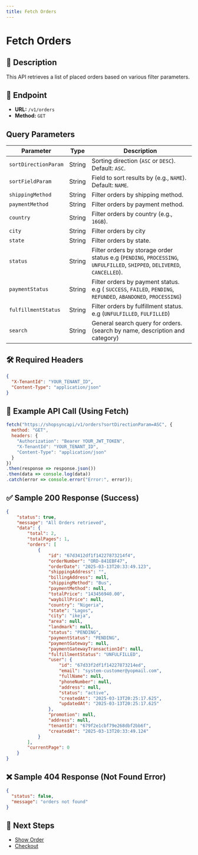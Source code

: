 ```yaml
---
title: Fetch Orders
---
```


# Fetch Orders

## 📌 Description
This API retrieves a list of placed orders based on various filter parameters.

## 🔗 Endpoint
- **URL:** `/v1/orders`
- **Method:** `GET`

## Query Parameters

| Parameter            | Type   | Description |
|----------------------|--------|-------------|
| `sortDirectionParam` | String | Sorting direction (`ASC` or `DESC`). Default: `ASC`. |
| `sortFieldParam`     | String | Field to sort results by (e.g., `NAME`). Default: `NAME`. |
| `shippingMethod`              | String | Filter orders by shipping method. |
| `paymentMethod`          | String | Filter orders by payment method. |
| `country`           | String | Filter orders by country (e.g., `16GB`). |
| `city`           | String | Filter orders by city |
| `state`             | String | Filter orders by state. |
| `status`           | String | Filter orders by storage order status e.g (`PENDING`, `PROCESSING`, `UNFULFILLED`, `SHIPPED`, `DELIVERED`, `CANCELLED`). |
| `paymentStatus`             | String | Filter orders by payment status. e.g ( `SUCCESS`, `FAILED`, `PENDING`, `REFUNDED`, `ABANDONED`, `PROCESSING`) |
| `fulfillmentStatus`             | String | Filter orders by fulfillment status. e.g (`UNFULFILLED`, `FULFILLED`) |
| `search`            | String | General search query for orders.(search by name, description and category) |



## 🛠️ Required Headers
```json
{
  "X-TenantId": "YOUR_TENANT_ID",
  "Content-Type": "application/json"
}
```

## 📡 Example API Call (Using Fetch)
```javascript
fetch("https://shopsyncapi/v1/orders?sortDirectionParam=ASC", {
  method: "GET",
  headers: {
    "Authorization": "Bearer YOUR_JWT_TOKEN",
    "X-TenantId": "YOUR_TENANT_ID",
    "Content-Type": "application/json"
  }
})
.then(response => response.json())
.then(data => console.log(data))
.catch(error => console.error("Error:", error));
```

## ✅ Sample 200 Response (Success)
```json
{
    "status": true,
    "message": "All Orders retrieved",
    "data": {
        "total": 2,
        "totalPages": 1,
        "orders": [
            {
                "id": "67d3412df1f14227873214f4",
                "orderNumber": "ORD-841EBF47",
                "orderDate": "2025-03-13T20:33:49.123",
                "shippingAddress": "",
                "billingAddress": null,
                "shippingMethod": "Bus",
                "paymentMethod": null,
                "totalPrice": "143456940.00",
                "waybillPrice": null,
                "country": "Nigeria",
                "state": "Lagos",
                "city": "ikeja",
                "area": null,
                "landmark": null,
                "status": "PENDING",
                "paymentStatus": "PENDING",
                "paymentGateway": null,
                "paymentGatewayTransactionId": null,
                "fulfillmentStatus": "UNFULFILLED",
                "user": {
                    "id": "67d33f2df1f14227873214ed",
                    "email": "system-customer@yopmail.com",
                    "fullName": null,
                    "phoneNumber": null,
                    "address": null,
                    "status": "active",
                    "createdAt": "2025-03-13T20:25:17.625",
                    "updatedAt": "2025-03-13T20:25:17.625"
                },
                "promotion": null,
                "address": null,
                "tenantId": "679f2e1cbf79e268dbf2bb6f",
                "createdAt": "2025-03-13T20:33:49.124"
            }
        ],
        "currentPage": 0
    }
}
```

## ❌ Sample 404 Response (Not Found Error)
```json
{
  "status": false,
  "message": "orders not found"
}
```

## 🔗 Next Steps
- [Show Order](./show-order-items.md)
- [Checkout](../cart/checkout.md)